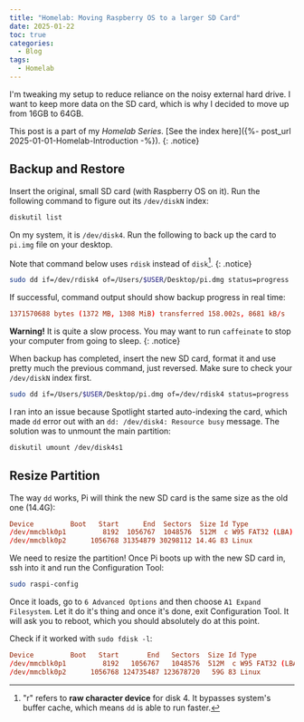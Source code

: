 ```yaml
---
title: "Homelab: Moving Raspberry OS to a larger SD Card"
date: 2025-01-22
toc: true
categories:
  - Blog
tags:
  - Homelab
---
```


I'm tweaking my setup to reduce reliance on the noisy external hard drive. I want to keep more data on the SD card, which is why I decided to move up from 16GB to 64GB.

<!--more-->

This post is a part of my _Homelab Series_. [See the index here]({%- post_url 2025-01-01-Homelab-Introduction -%}).
{: .notice}

## Backup and Restore

Insert the original, small SD card (with Raspberry OS on it). Run the following command to figure out its `/dev/diskN` index:

```bash
diskutil list
```

On my system, it is `/dev/disk4`. Run the following to back up the card to `pi.img` file on your desktop.

Note that command below uses `rdisk` instead of `disk`[^1].
{: .notice}

[^1]: "r" refers to **raw character device** for disk 4. It bypasses system's buffer cache, which means `dd` is able to run faster.

```bash
sudo dd if=/dev/rdisk4 of=/Users/$USER/Desktop/pi.dmg status=progress
```

If successful, command output should show backup progress in real time:

```conf
1371570688 bytes (1372 MB, 1308 MiB) transferred 158.002s, 8681 kB/s
```

**Warning!** It is quite a slow process. You may want to run `caffeinate` to stop your computer from going to sleep.
{: .notice}

When backup has completed, insert the new SD card, format it and use pretty much the previous command, just reversed. Make sure to check your `/dev/diskN` index first.

```bash
sudo dd if=/Users/$USER/Desktop/pi.dmg of=/dev/rdisk4 status=progress
```

I ran into an issue because Spotlight started auto-indexing the card, which made `dd` error out with an `dd: /dev/disk4: Resource busy` message. The solution was to unmount the main partition:

```bash
diskutil umount /dev/disk4s1
```

## Resize Partition

The way `dd` works, Pi will think the new SD card is the same size as the old one (14.4G):

```conf
Device         Boot   Start      End  Sectors  Size Id Type
/dev/mmcblk0p1         8192  1056767  1048576  512M  c W95 FAT32 (LBA)
/dev/mmcblk0p2      1056768 31354879 30298112 14.4G 83 Linux
```

We need to resize the partition! Once Pi boots up with the new SD card in, ssh into it and run the Configuration Tool:

```bash
sudo raspi-config
```

Once it loads, go to `6 Advanced Options` and then choose `A1 Expand Filesystem`. Let it do it's thing and once it's done, exit Configuration Tool. It will ask you to reboot, which you should absolutely do at this point.

Check if it worked with `sudo fdisk -l`:

```conf
Device         Boot   Start       End   Sectors  Size Id Type
/dev/mmcblk0p1         8192   1056767   1048576  512M  c W95 FAT32 (LBA)
/dev/mmcblk0p2      1056768 124735487 123678720   59G 83 Linux
```
